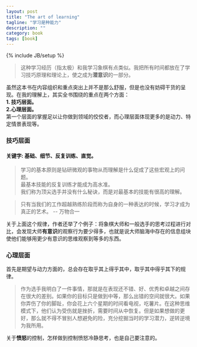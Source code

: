 ```yaml
---
layout: post
title: "The art of learning"
tagline: "学习是种能力"
description: ""
category: book
tags: [book]
---
```

{% include JB/setup %}

>这种学习经历（指太极）和我学习象棋有点类似。我把所有时间都放在了学习技巧原理和理论上，使之成为**潜意识**的一部分。

虽然这本书在内容组织和重点突出上并不是那么舒服，但是也没有妨碍干货的呈现。在我的理解上，其实全书围绕的重点在两个方面：    
**1. 技巧层面。**    
**2.心理层面。**    
第一个层面的掌握足以让你做到领域的佼佼者，而心理层面体现更多的是动力、特定情景表现等。    

### 技巧层面    

#### 关键字: 基础、细节、反复训练、直觉。    

> 学习的基本原则是钻研微观的事物从而理解是什么促成了这些宏观上的问题。    
> 最基本技能的反复训练才能成为高水准。    
> 我们称为顶尖选手并没有什么秘诀，而是对最基本的技能有很高的理解。    

> 只有当我们的工作超越熟练阶段而称为自身的一种表达的时候，学习才成为真正的艺术。 -- 万物合一   

关于上面这个规律，作者还举了个例子：将象棋大师和一般选手的思考过程进行对比，会发现大师**有意识**的观察行为要少得多，也就是说大师脑海中存在的信息组块使他们能够用更少有意识的思维观察到等多的东西。

### 心理层面
首先是期望与动力方面的，总会存在取乎其上得乎其中，取乎其中得乎其下的规律。    

>作为选手我明白了一件事情，那就是在表现还不错、好、优秀和卓越之间存在很大的差别。如果你的目标只是做到中等，那么出错的空间就很大。如果你弄伤了你的脚趾，你会花上六个星期的时间看电视，吃薯片。在这种思维模式下，他们认为受伤就是挫折，需要时间从中恢复。但是如果想做的更好，那么就不得不冒别人想避免的险，充分挖掘当时的学习潜力，逆转逆境为我所用。    

关于**愤怒**的控制，怎样做到控制愤怒冷静思考，也是自己要注意的。
